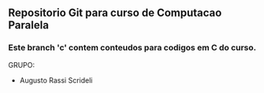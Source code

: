 ## Repositorio Git para curso de Computacao Paralela
### Este branch 'c' contem conteudos para codigos em C do curso.

GRUPO:
- Augusto Rassi Scrideli
